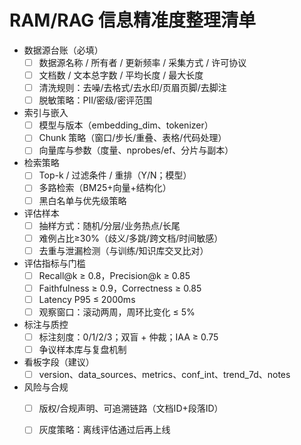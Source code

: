 # RAM/RAG 信息精准度整理清单

- 数据源台账（必填）
  - [ ] 数据源名称 / 所有者 / 更新频率 / 采集方式 / 许可协议
  - [ ] 文档数 / 文本总字数 / 平均长度 / 最大长度
  - [ ] 清洗规则：去噪/去格式/去水印/页眉页脚/去脚注
  - [ ] 脱敏策略：PII/密级/密评范围
- 索引与嵌入
  - [ ] 模型与版本（embedding_dim、tokenizer）
  - [ ] Chunk 策略（窗口/步长/重叠、表格/代码处理）
  - [ ] 向量库与参数（度量、nprobes/ef、分片与副本）
- 检索策略
  - [ ] Top-k / 过滤条件 / 重排（Y/N；模型）
  - [ ] 多路检索（BM25+向量+结构化）
  - [ ] 黑白名单与优先级策略
- 评估样本
  - [ ] 抽样方式：随机/分层/业务热点/长尾
  - [ ] 难例占比≥30%（歧义/多跳/跨文档/时间敏感）
  - [ ] 去重与泄漏检测（与训练/知识库交叉比对）
- 评估指标与门槛
  - [ ] Recall@k ≥ 0.8，Precision@k ≥ 0.85
  - [ ] Faithfulness ≥ 0.9，Correctness ≥ 0.85
  - [ ] Latency P95 ≤ 2000ms
  - [ ] 观察窗口：滚动两周，周环比变化 ≤ 5%
- 标注与质控
  - [ ] 标注刻度：0/1/2/3；双盲 + 仲裁；IAA ≥ 0.75
  - [ ] 争议样本库与复盘机制
- 看板字段（建议）
  - [ ] version、data_sources、metrics、conf_int、trend_7d、notes
- 风险与合规
  - [ ] 版权/合规声明、可追溯链路（文档ID+段落ID）
  - [ ] 灰度策略：离线评估通过后再上线



